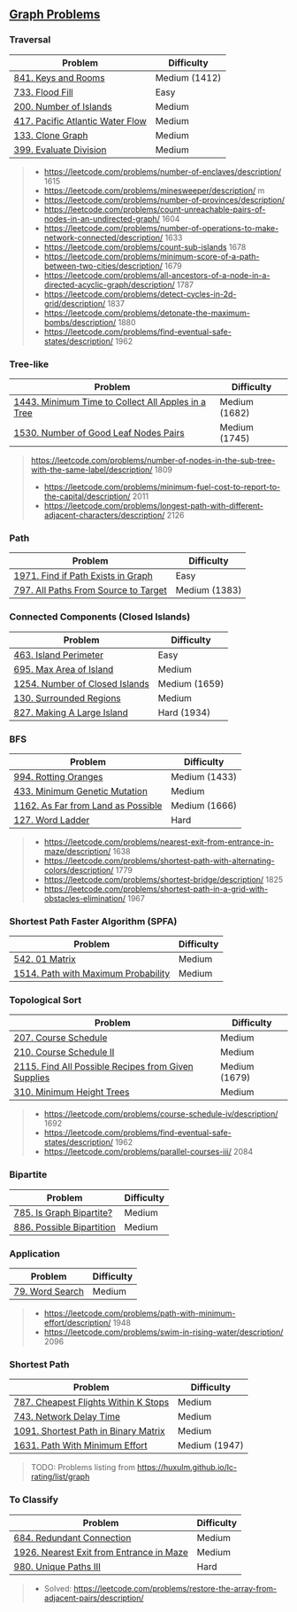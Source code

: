 ## [Graph Problems](../topics/graph.md)
### Traversal
| Problem          | Difficulty |
|------------------|------------|
|[841. Keys and Rooms](../leetcode/841.keys-and-rooms.md)|Medium (1412)|
|[733. Flood Fill](../leetcode/733.flood-fill.md)|Easy|
|[200. Number of Islands](../leetcode/200.number-of-islands.md)|Medium|
|[417. Pacific Atlantic Water Flow](../leetcode/417.pacific-atlantic-water-flow.md)|Medium|
|[133. Clone Graph](../leetcode/133.clone-graph.md)|Medium|
|[399. Evaluate Division](../leetcode/399.evaluate-division.md)|Medium|

> * https://leetcode.com/problems/number-of-enclaves/description/ 1615
> * https://leetcode.com/problems/minesweeper/description/ m
> * https://leetcode.com/problems/number-of-provinces/description/
> * https://leetcode.com/problems/count-unreachable-pairs-of-nodes-in-an-undirected-graph/ 1604
> * https://leetcode.com/problems/number-of-operations-to-make-network-connected/description/ 1633
> * https://leetcode.com/problems/count-sub-islands 1678
> * https://leetcode.com/problems/minimum-score-of-a-path-between-two-cities/description/ 1679
> * https://leetcode.com/problems/all-ancestors-of-a-node-in-a-directed-acyclic-graph/description/ 1787
> * https://leetcode.com/problems/detect-cycles-in-2d-grid/description/ 1837
> * https://leetcode.com/problems/detonate-the-maximum-bombs/description/ 1880
> * https://leetcode.com/problems/find-eventual-safe-states/description/ 1962

### Tree-like
| Problem          | Difficulty |
|------------------|------------|
|[1443. Minimum Time to Collect All Apples in a Tree](../leetcode/1443.minimum-time-to-collect-all-apples-in-a-tree.md)|Medium (1682)|
|[1530. Number of Good Leaf Nodes Pairs](../leetcode/1530.number-of-good-leaf-nodes-pairs.md)|Medium (1745)|

> https://leetcode.com/problems/number-of-nodes-in-the-sub-tree-with-the-same-label/description/ 1809
> * https://leetcode.com/problems/minimum-fuel-cost-to-report-to-the-capital/description/ 2011
> * https://leetcode.com/problems/longest-path-with-different-adjacent-characters/description/ 2126


### Path
| Problem          | Difficulty |
|------------------|------------|
|[1971. Find if Path Exists in Graph](../leetcode/1971.find-if-path-exists-in-graph.md)|Easy|
|[797. All Paths From Source to Target](../leetcode/797.all-paths-from-source-to-target.md)|Medium (1383)|

### Connected Components (Closed Islands)
| Problem          | Difficulty |
|------------------|------------|
|[463. Island Perimeter](../leetcode/463.island-perimeter.md)|Easy|
|[695. Max Area of Island](../leetcode/695.max-area-of-island.md)|Medium|
|[1254. Number of Closed Islands](../leetcode/1254.number-of-closed-islands.md)|Medium (1659)|
|[130. Surrounded Regions](../leetcode/130.surrounded-regions.md)|Medium|
|[827. Making A Large Island](../leetcode/827.making-a-large-island.md)|Hard (1934)|

### BFS
| Problem          | Difficulty |
|------------------|------------|
|[994. Rotting Oranges](../leetcode/994.rotting-orange.md)|Medium (1433)|
|[433. Minimum Genetic Mutation](../leetcode/433.minimum-genetic-mutation.md)|Medium|
|[1162. As Far from Land as Possible](../leetcode/1162.as-far-from-land-as-possible.md)|Medium (1666)|
|[127. Word Ladder](../leetcode/127.word-ladder.md)|Hard|

> * https://leetcode.com/problems/nearest-exit-from-entrance-in-maze/description/ 1638
> * https://leetcode.com/problems/shortest-path-with-alternating-colors/description/ 1779
> * https://leetcode.com/problems/shortest-bridge/description/ 1825
> * https://leetcode.com/problems/shortest-path-in-a-grid-with-obstacles-elimination/ 1967

### Shortest Path Faster Algorithm (SPFA)
| Problem          | Difficulty |
|------------------|------------|
|[542. 01 Matrix](../leetcode/542.01-matrix.md)|Medium|
|[1514. Path with Maximum Probability](../leetcode/1514.path-with-maximum-probability.md)|Medium|

### Topological Sort
| Problem          | Difficulty |
|------------------|------------|
|[207. Course Schedule](../leetcode/207.course-schedule.md)|Medium|
|[210. Course Schedule II](../leetcode/210.course-schedule-ii.md)|Medium|
|[2115. Find All Possible Recipes from Given Supplies](../leetcode/2115.find-all-possible-recipes-from-given-supplies.md)|Medium (1679)|
|[310. Minimum Height Trees](../leetcode/310.minimum-height-trees.md)|Medium|

> * https://leetcode.com/problems/course-schedule-iv/description/ 1692
> * https://leetcode.com/problems/find-eventual-safe-states/description/ 1962
> * https://leetcode.com/problems/parallel-courses-iii/ 2084

### Bipartite
| Problem          | Difficulty |
|------------------|------------|
|[785. Is Graph Bipartite?](../leetcode/785.is-graph-bipartite.md)|Medium|
|[886. Possible Bipartition](../leetcode/886.possible-bipartition.md)|Medium|

### Application
| Problem          | Difficulty |
|------------------|------------|
|[79. Word Search](../leetcode/79.word-search.md)|Medium|
> * https://leetcode.com/problems/path-with-minimum-effort/description/ 1948
> * https://leetcode.com/problems/swim-in-rising-water/description/ 2096

### Shortest Path
| Problem          | Difficulty |
|------------------|------------|
|[787. Cheapest Flights Within K Stops](../leetcode/787.cheapest-flights-within-k-stops.md)|Medium|
|[743. Network Delay Time](../leetcode/743.network-delay-time.md)|Medium|
|[1091. Shortest Path in Binary Matrix](../leetcode/1091.shortest-path-in-binary-matrix.md)|Medium|
|[1631. Path With Minimum Effort](../leetcode/1631.path-with-minimum-effort.md)|Medium (1947)|


> TODO: Problems listing from https://huxulm.github.io/lc-rating/list/graph

### To Classify
| Problem          | Difficulty |
|------------------|------------|
|[684. Redundant Connection](../leetcode/684.redundant-connection.md)|Medium|
|[1926. Nearest Exit from Entrance in Maze](../leetcode/1926.nearest-exit-from-entrance-in-maze.md)|Medium|
|[980. Unique Paths III](../leetcode/980.unique-paths-iii.md)|Hard|

> * Solved: https://leetcode.com/problems/restore-the-array-from-adjacent-pairs/description/

